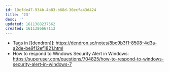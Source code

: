 ```yaml
---
id: 10cfde47-934b-4b83-b68d-30ecfa43d424
title: '23'
desc: ''
updated: 1611388237562
created: 1611386667113
---
```


- Tags in [[dendron]]:
  https://dendron.so/notes/8bc9b3f1-8508-4d3a-a2de-be9f12ef1821.html
- How to respond to Windows Security Alert in Windows:
  https://superuser.com/questions/704825/how-to-respond-to-windows-security-alert-in-windows-7
